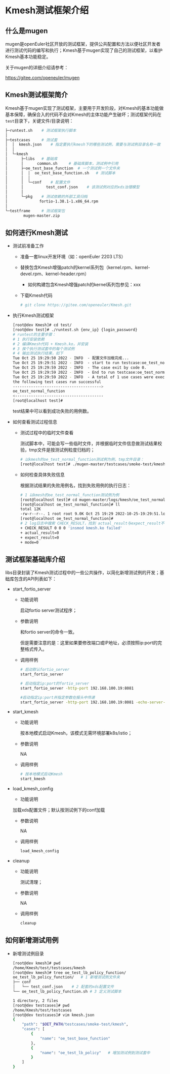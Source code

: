 # Kmesh测试框架介绍

## 什么是mugen

mugen是openEuler社区开放的测试框架，提供公共配置和方法以便社区开发者进行测试代码的编写和执行；Kmesh基于mugen实现了自己的测试框架，以看护Kmesh基本功能稳定。

关于mugen的详细介绍请参考：

https://gitee.com/openeuler/mugen

## Kmesh测试框架简介

Kmesh基于mugen实现了测试框架，主要用于开发阶段，对Kmesh的基本功能做基本保障，确保合入的代码不会对Kmesh的主体功能产生破坏；测试框架代码在`test`目录下，关键文件/目录说明：

```sh
├─runtest.sh	# 测试框架执行脚本
│
├─testcases		# 测试套
│  │  kmesh.json	# 指定要执行kmesh下的哪些测试例，需要与测试例目录名称一致
│  │
│  └─kmesh
│      ├─libs	# 基础库
│      │      common.sh		# 基础库脚本，测试例中引用
│      ├─oe_test_base_function	# 一个测试例一个文件夹
│      │  │  oe_test_base_function.sh	# 测试脚本
│      │  │
│      │  └─conf	# 配置文件
│      │          test_conf.json	# 该测试例对应的xds治理模型
│      │
│      └─pkg	# 测试依赖的外部工具归档
│              fortio-1.38.1-1.x86_64.rpm
│
└─testframe		# 测试框架包
        mugen-master.zip
```

## 如何进行Kmesh测试

- 测试前准备工作

  - 准备一套linux开发环境（如：openEuler 2203 LTS）

  - 替换包含Kmesh增强patch的kernel系列包（kernel.rpm、kernel-devel.rpm、kernel-header.rpm）

    - 如何构建包含Kmesh增强patch的kernel系列包参见：xxx

  - 下载Kmesh代码

    ```sh
    # git clone https://gitee.com/openeuler/Kmesh.git
    ```

- 执行Kmesh测试框架

  ```sh
  [root@dev Kmesh]# cd test/
  [root@dev test]# ./runtest.sh {env_ip} {login_password}
  # runtest的主要步骤：
  # 1 执行安装依赖
  # 2 编译Kmesh代码 + Kmesh.ko，并安装
  # 3 挨个执行测试套中的每个测试例
  # 4 输出测试执行结果，如下
  Tue Oct 25 19:29:50 2022 - INFO  - 配置文件加载完成...
  Tue Oct 25 19:29:51 2022 - INFO  - start to run testcase:oe_test_normal_function.
  Tue Oct 25 19:29:59 2022 - INFO  - The case exit by code 0.
  Tue Oct 25 19:29:59 2022 - INFO  - End to run testcase:oe_test_normal_function.
  Tue Oct 25 19:29:59 2022 - INFO  - A total of 1 use cases were executed, with 1 successes and 0 failures.
  the following test cases run successful
  --------------------------------------->
  oe_test_normal_function
  <---------------------------------------
  [root@localhost test]#
  ```

  test结果中可以看到成功失败的用例数。

- 如何查看测试过程信息

  - 测试过程中的临时文件查看

    测试脚本中，可能会写一些临时文件，并根据临时文件信息做测试结果校验，tmp文件是按测试例粒度归档的；

    ```sh
    # 以kmesh的oe_test_normal_function测试例为例，tmp文件目录：
    [root@localhost test]# ./mugen-master/testcases/smoke-test/kmesh/oe_test_normal_function/
    ```

  - 如何检查具体失败信息

    根据测试结果的失败用例名，找到失败用例的执行日志：

    ```sh
    # 1 以kmesh的oe_test_normal_function测试例为例
    [root@localhost test]# cd mugen-master/logs/kmesh/oe_test_normal_function/
    [root@localhost oe_test_normal_function]# ll
    total 12K
    -rw-r--r--. 1 root root 9.0K Oct 25 19:29 2022-10-25-19:29:51.log
    [root@localhost oe_test_normal_function]#
    # 2 log日志中搜索 CHECK_RESULT，找到 actual_result与expect_result不一致的校验项就是出问题的点
    + CHECK_RESULT 0 0 0 'insmod kmesh.ko failed'
    + actual_result=0
    + expect_result=0
    + mode=0
    ```

## 测试框架基础库介绍

libs目录封装了Kmesh测试过程中的一些公共操作，以简化新增测试例的开发；基础库包含的API列表如下：

- start_fortio_server

  - 功能说明

    启动fortio server测试程序；

  - 参数说明

    和fortio server的命令一致。
    
    但是需要注意的是：这里如果要修改端口或IP地址，必须按照ip:port的完整格式传入。
    
  - 调用样例

    ```sh
    # 启动默认fortio_server
    start_fortio_server
    
    # 启动指定ip:port的fortio_server
    start_fortio_server -http-port 192.168.100.19:8081
    
    #启动指定ip:port并指定参数在报头中传递
    start_fortio_server -http-port 192.168.100.19:8081 -echo-server-default-params="server:1"
    ```

- start_kmesh

  - 功能说明

    按本地模式启动Kmesh，该模式无需环境部署k8s/istio；

  - 参数说明

    NA

  - 调用样例

    ```sh
    # 按本地模式启动Kmesh
    start_kmesh
    ```

- load_kmesh_config

  -  功能说明

    加载xds配置文件；默认按测试例下的conf加载

  - 参数说明

    NA

  - 调用样例

    ```sh
    load_kmesh_config
    ```

- cleanup

  - 功能说明

    测试清理；

  - 参数说明

    NA

  - 调用样例

    ```sh
    cleanup
    ```

## 如何新增测试用例

- 新增测试例目录

  ```sh
  [root@dev kmesh]# pwd
  /home/Kmesh/test/testcases/kmesh
  [root@dev kmesh]# tree oe_test_lb_policy_function/
  oe_test_lb_policy_function/	# 1 新增测试例文件夹
  ├── conf	
  │   └── test_conf.json	# 2 配套的xds配置文件
  └── oe_test_lb_policy_function.sh	# 3 定义测试脚本
  
  1 directory, 2 files
  [root@dev testcases]# pwd
  /home/Kmesh/test/testcases
  [root@dev testcases]# vim kmesh.json
  {
      "path": "$OET_PATH/testcases/smoke-test/kmesh",
      "cases": [
          {
              "name": "oe_test_base_function"
          },
          {
              "name": "oe_test_lb_policy"	# 增加测试例到测试套中
          }
      ]
  }
  ```
